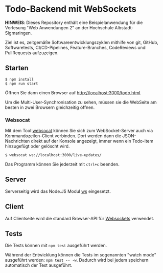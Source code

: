 # Todo-Backend mit WebSockets

**HINWEIS**: Dieses Repository enthält eine Beispielanwendung für die Vorlesung "Web Anwendungen 2" an der Hochschule Albstadt-Sigmaringen.

Ziel ist es, zeitgemäße Softwareentwicklungszyklen mithilfe von git, GitHub, Softwaretests, CI/CD-Pipelines, Feature-Branches, CodeReviews und PullRequests aufzuzeigen.

## Starten

```shell
$ npm install
$ npm run start
```

Öffnen Sie dann einen Browser auf [http://localhost:3000/todo.html](http://localhost:3000/todo.html).

Um die Multi-User-Synchronisation zu sehen, müssen sie die WebSeite am besten in zwei Browsern gleichzeitig öffnen.

### Websocat

Mit dem Tool [websocat](https://github.com/vi/websocat) können Sie sich zum WebSocket-Server auch via Kommandozeilen-Client verbinden.
Dort werden dann die JSON-Nachrichten direkt auf der Konsole angezeigt, immer wenn ein Todo-Item hinzugefügt oder gelöscht wird.

```shell
$ websocat ws://localhost:3000/live-updates/
```

Das Programm können Sie jederzeit mit `ctrl+c` beenden.


## Server

Serverseitig wird das Node.JS Modul [ws](https://www.npmjs.com/package/ws) eingesetzt.

## Client

Auf Clientseite wird die standard Browser-API für [Websockets](https://developer.mozilla.org/de/docs/Web/API/WebSocket) verwendet.

## Tests

Die Tests können mit `npm test` ausgeführt werden.

Während der Entwicklung können die Tests im sogenannten "watch mode" ausgeführt werden: `npm test -- -w`. Dadurch wird bei jedem speichern automatisch der Test ausgeführt.
